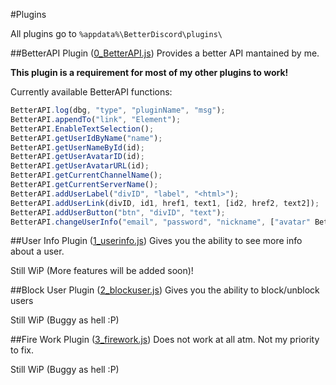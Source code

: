 #Plugins

All plugins go to ``` %appdata%\BetterDiscord\plugins\ ```

##BetterAPI Plugin ([0_BetterAPI.js](https://github.com/Bluscream/BetterDiscord-Plugins-and-Themes/blob/master/plugins/0_BetterAPI.js))
Provides a better API mantained by me.

**This plugin is a requirement for most of my other plugins to work!**

Currently available BetterAPI functions:
```js
BetterAPI.log(dbg, "type", "pluginName", "msg");
BetterAPI.appendTo("link", "Element");
BetterAPI.EnableTextSelection();
BetterAPI.getUserIdByName("name");
BetterAPI.getUserNameById(id);
BetterAPI.getUserAvatarID(id);
BetterAPI.getUserAvatarURL(id);
BetterAPI.getCurrentChannelName();
BetterAPI.getCurrentServerName();
BetterAPI.addUserLabel("divID", "label", "<html>");
BetterAPI.addUserLink(divID, id1, href1, text1, [id2, href2, text2]);
BetterAPI.addUserButton("btn", "divID", "text");
BetterAPI.changeUserInfo("email", "password", "nickname", ["avatar" BetterAPI.getUserAvatarID(id)]);
```

##User Info Plugin ([1_userinfo.js](https://github.com/Bluscream/BetterDiscord-Plugins-and-Themes/blob/master/plugins/1_userinfo.js))
Gives you the ability to see more info about a user.

Still WiP (More features will be added soon)!

##Block User Plugin ([2_blockuser.js](https://github.com/Bluscream/BetterDiscord-Plugins-and-Themes/blob/master/plugins/2_blockuser.js))
Gives you the ability to block/unblock users

Still WiP (Buggy as hell :P)

##Fire Work Plugin ([3_firework.js](https://github.com/Bluscream/BetterDiscord-Plugins-and-Themes/blob/master/plugins/3_firework.js))
Does not work at all atm. Not my priority to fix.

Still WiP (Buggy as hell :P)
